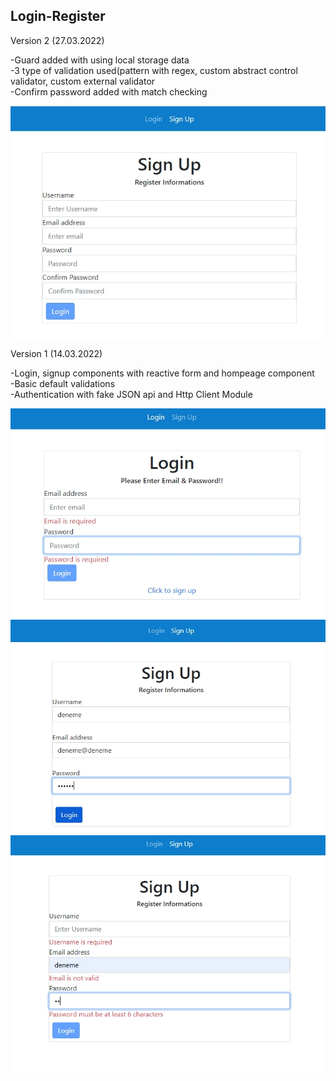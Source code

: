 <h2>Login-Register</h2>

Version 2 (27.03.2022)<br>

-Guard added with using local storage data<br>
-3 type of validation used(pattern with regex, custom abstract control validator, custom external validator<br>
-Confirm password added with match checking<br>

![alt text](src/assets/Screenshot_5.jpg)

Version 1 (14.03.2022)<br>

-Login, signup components with reactive form and hompeage component<br>
-Basic default validations<br>
-Authentication with fake JSON api and Http Client Module<br>



![alt text](src/assets/Screenshot_1.jpg)
![alt text](src/assets/Screenshot_3.jpg)
![alt text](src/assets/Screenshot_4.jpg)
